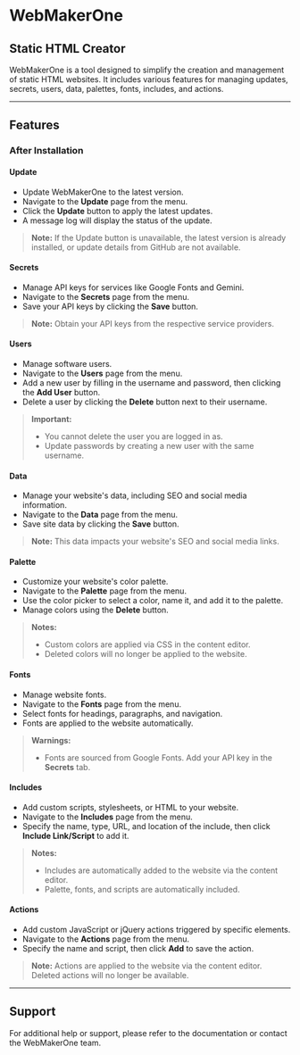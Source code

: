 # WebMakerOne

## Static HTML Creator

WebMakerOne is a tool designed to simplify the creation and management of static HTML websites. It includes various features for managing updates, secrets, users, data, palettes, fonts, includes, and actions.

---

## Features

### After Installation

#### Update
- Update WebMakerOne to the latest version.
- Navigate to the **Update** page from the menu.
- Click the **Update** button to apply the latest updates.
- A message log will display the status of the update.

> **Note:** If the Update button is unavailable, the latest version is already installed, or update details from GitHub are not available.

#### Secrets
- Manage API keys for services like Google Fonts and Gemini.
- Navigate to the **Secrets** page from the menu.
- Save your API keys by clicking the **Save** button.

> **Note:** Obtain your API keys from the respective service providers.

#### Users
- Manage software users.
- Navigate to the **Users** page from the menu.
- Add a new user by filling in the username and password, then clicking the **Add User** button.
- Delete a user by clicking the **Delete** button next to their username.

> **Important:** 
> - You cannot delete the user you are logged in as.
> - Update passwords by creating a new user with the same username.

#### Data
- Manage your website's data, including SEO and social media information.
- Navigate to the **Data** page from the menu.
- Save site data by clicking the **Save** button.

> **Note:** This data impacts your website's SEO and social media links.

#### Palette
- Customize your website's color palette.
- Navigate to the **Palette** page from the menu.
- Use the color picker to select a color, name it, and add it to the palette.
- Manage colors using the **Delete** button.

> **Notes:** 
> - Custom colors are applied via CSS in the content editor.
> - Deleted colors will no longer be applied to the website.

#### Fonts
- Manage website fonts.
- Navigate to the **Fonts** page from the menu.
- Select fonts for headings, paragraphs, and navigation.
- Fonts are applied to the website automatically.

> **Warnings:**
> - Fonts are sourced from Google Fonts. Add your API key in the **Secrets** tab.

#### Includes
- Add custom scripts, stylesheets, or HTML to your website.
- Navigate to the **Includes** page from the menu.
- Specify the name, type, URL, and location of the include, then click **Include Link/Script** to add it.

> **Notes:**
> - Includes are automatically added to the website via the content editor.
> - Palette, fonts, and scripts are automatically included.

#### Actions
- Add custom JavaScript or jQuery actions triggered by specific elements.
- Navigate to the **Actions** page from the menu.
- Specify the name and script, then click **Add** to save the action.

> **Note:** Actions are applied to the website via the content editor. Deleted actions will no longer be available.

---

## Support

For additional help or support, please refer to the documentation or contact the WebMakerOne team.
